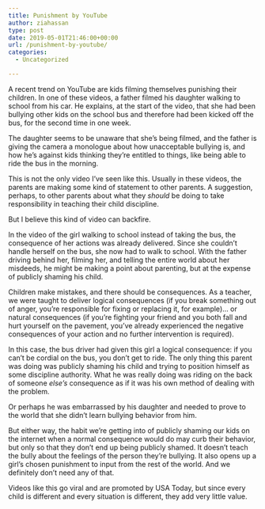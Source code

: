 ```yaml
---
title: Punishment by YouTube
author: ziahassan
type: post
date: 2019-05-01T21:46:00+00:00
url: /punishment-by-youtube/
categories:
  - Uncategorized

---
```

A recent trend on YouTube are kids filming themselves punishing their children. In one of these videos, a father filmed his daughter walking to school from his car. He explains, at the start of the video, that she had been bullying other kids on the school bus and therefore had been kicked off the bus, for the second time in one week. 

The daughter seems to be unaware that she’s being filmed, and the father is giving the camera a monologue about how unacceptable bullying is, and how he’s against kids thinking they’re entitled to things, like being able to ride the bus in the morning.

This is not the only video I’ve seen like this. Usually in these videos, the parents are making some kind of statement to other parents. A suggestion, perhaps, to other parents about what they _should_ be doing to take responsibility in teaching their child discipline.

But I believe this kind of video can backfire. 

In the video of the girl walking to school instead of taking the bus, the consequence of her actions was already delivered. Since she couldn’t handle herself on the bus, she now had to walk to school. With the father driving behind her, filming her, and telling the entire world about her misdeeds, he might be making a point about parenting, but at the expense of publicly shaming his child.

Children make mistakes, and there should be consequences. As a teacher, we were taught to deliver logical consequences (if you break something out of anger, you’re responsible for fixing or replacing it, for example)… or natural consequences (if you’re fighting your friend and you both fall and hurt yourself on the pavement, you’ve already experienced the negative consequences of your action and no further intervention is required).

In this case, the bus driver had given this girl a logical consequence: if you can’t be cordial on the bus, you don’t get to ride. The only thing this parent was doing was publicly shaming his child and trying to position himself as some discipline authority. What he was really doing was riding on the back of someone _else’s_ consequence as if it was his own method of dealing with the problem.

Or perhaps he was embarrassed by his daughter and needed to prove to the world that she didn’t learn bullying behavior from him.

But either way, the habit we’re getting into of publicly shaming our kids on the internet when a normal consequence would do may curb their behavior, but only so that they don’t end up being publicly shamed. It doesn’t teach the bully about the feelings of the person they’re bullying. It also opens up a girl’s chosen punishment to input from the rest of the world. And we definitely don’t need any of that.

Videos like this go viral and are promoted by USA Today, but since every child is different and every situation is different, they add very little value.